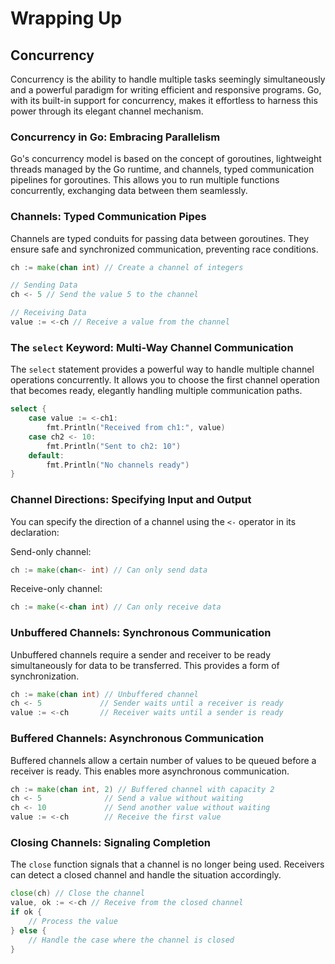 # Wrapping Up

## Concurrency

Concurrency is the ability to handle multiple tasks seemingly simultaneously and a powerful paradigm for writing efficient and responsive programs. Go, with its built-in support for concurrency, makes it effortless to harness this power through its elegant channel mechanism.

### Concurrency in Go: Embracing Parallelism

Go's concurrency model is based on the concept of goroutines, lightweight threads managed by the Go runtime, and channels, typed communication pipelines for goroutines. This allows you to run multiple functions concurrently, exchanging data between them seamlessly.

### Channels: Typed Communication Pipes

Channels are typed conduits for passing data between goroutines. They ensure safe and synchronized communication, preventing race conditions.

```go
ch := make(chan int) // Create a channel of integers
```

```go
// Sending Data
ch <- 5 // Send the value 5 to the channel

// Receiving Data
value := <-ch // Receive a value from the channel
```

### The `select` Keyword: Multi-Way Channel Communication

The `select` statement provides a powerful way to handle multiple channel operations concurrently. It allows you to choose the first channel operation that becomes ready, elegantly handling multiple communication paths.

```go
select {
    case value := <-ch1:
        fmt.Println("Received from ch1:", value)
    case ch2 <- 10:
        fmt.Println("Sent to ch2: 10")
    default:
        fmt.Println("No channels ready")
}
```

### Channel Directions: Specifying Input and Output

You can specify the direction of a channel using the `<-` operator in its declaration:

Send-only channel:

```go
ch := make(chan<- int) // Can only send data
```

Receive-only channel:

```go
ch := make(<-chan int) // Can only receive data
```

### Unbuffered Channels: Synchronous Communication

Unbuffered channels require a sender and receiver to be ready simultaneously for data to be transferred. This provides a form of synchronization.

```go
ch := make(chan int) // Unbuffered channel
ch <- 5             // Sender waits until a receiver is ready
value := <-ch       // Receiver waits until a sender is ready
```

### Buffered Channels: Asynchronous Communication

Buffered channels allow a certain number of values to be queued before a receiver is ready. This enables more asynchronous communication.

```go
ch := make(chan int, 2) // Buffered channel with capacity 2
ch <- 5              // Send a value without waiting
ch <- 10             // Send another value without waiting
value := <-ch        // Receive the first value
```

### Closing Channels: Signaling Completion

The `close` function signals that a channel is no longer being used. Receivers can detect a closed channel and handle the situation accordingly.

```go
close(ch) // Close the channel
value, ok := <-ch // Receive from the closed channel
if ok {
    // Process the value
} else {
    // Handle the case where the channel is closed
}
```
